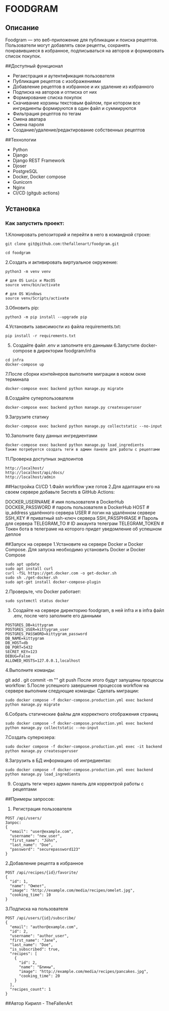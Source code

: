 # FOODGRAM

## Описание
Foodgram — это веб-приложение для публикации и поиска рецептов. Пользователи могут добавлять свои рецепты, сохранять понравившиеся в избранное, подписываться на авторов и формировать список покупок.

##Доступный функционал
+ Регаистрация и аутентификация пользователя
+ Публикация рецептов с изображениями
+ Добавление рецептов в избранное и их удаление из избранного
+ Подписка на авторов и отписка от них
+ Формирование списка покупок
+ Скачивание корзины текстовым файлом, при котором все ингредиенты формируются в один файл и суммируются
+ Фильтрация рецептов по тегам
+ Смена аватара
+ Смена пароля
+ Создание/удаление/редактирование собственных рецептов

##Технологии
+ Python
+ Django
+ Django REST Framework
+ Djoser
+ PostgreSQL
+ Docker, Docker compose
+ Gunicorn
+ Nginx
+ CI/CD (gitgub actions)

## Установка
### Как запустить проект:
1.Клонировать репозиторий и перейти в него в командной строке:
```
git clone git@github.com:thefallenart/foodgram.git
```
```
cd foodgram
```
2.Cоздать и активировать виртуальное окружение:
```
python3 -m venv venv
```
```
# для OS Lunix и MacOS
source venv/bin/activate

# для OS Windows
source venv/Scripts/activate
```
3.Обновить pip:
```
python3 -m pip install --upgrade pip
```
4.Установить зависимости из файла requirements.txt:
```
pip install -r requirements.txt
```
5. Создайте файл .env и заполните его данными
6.Запустите docker-compose в директории foodgram/infra
```
cd infra
docker-compose up
```
7.После сборки контейнеров выполните миграции в новом окне терминала
```
docker-compose exec backend python manage.py migrate
```
8.Создайте суперпользователя
```
docker-compose exec backend python manage.py createsuperuser
```
9.Загрузите статику 
```
docker-compose exec backend python manage.py collectstatic --no-input
```
10.Заполните базу данных ингредиентами
```
docker-compose exec backend python manage.py load_ingredients
Также потребуется создать теги в админ панеле для работы с рецептами
```
11.Проверка доступных эндпоинтов
```
http://localhost/
http://localhost/api/docs/
http://localhost/admin
```

##Настройка CI/CD
1.Файл workflow уже готов 
2.Для адаптации его на своем сервере добавьте Secrets в GitHub Actions:

DOCKER_USERNAME                # имя пользователя в DockerHub
DOCKER_PASSWORD                # пароль пользователя в DockerHub
HOST                           # ip_address удалённого сервера
USER                           # логин на удалённом сервере
SSH_KEY                        # приватный ssh-ключ сервера
SSH_PASSPHRASE                 # Пароль для сервера
TELEGRAM_TO                    # ID аккаунта телеграм
TELEGRAM_TOKEN                 # Токен бота в телеграме на которого придет уведомление об успешном деплое 

##Запуск на сервере
1.Установите на сервере Docker и Docker Compose. Для запуска необходимо установить Docker и Docker Compose
```
sudo apt update
sudo apt install curl
curl -fSL https://get.docker.com -o get-docker.sh
sudo sh ./get-docker.sh
sudo apt-get install docker-compose-plugin
```
2.Проверьте, что Docker работает:
```
sudo systemctl status docker
```
3. Создайте на сервере директорию foodgram, в ней infra и в infra файл .env, после чего заполните его данными
```
POSTGRES_DB=kittygram
POSTGRES_USER=kittygram_user
POSTGRES_PASSWORD=kittygram_password
DB_NAME=kittygram
DB_HOST=db
DB_PORT=5432
SECRET_KEY=123
DEBUG=False
ALLOWED_HOSTS=127.0.0.1,localhost
```
4.Выполните команды:

git add .
git commit -m ""
git push
После этого будут запущены процессы workflow:
5.После успешного завершения процессов workflow на сервере выполним следующие команды:
Сделать миграции:
```
sudo docker compose -f docker-compose.production.yml exec backend python manage.py migrate
```
6.Собрать статические файлы для корректного отображения страниц
```
sudo docker compose -f docker-compose.production.yml exec backend python manage.py collectstatic --no-input
```
7.Создать суперюзера:
```
sudo docker compose -f docker-compose.production.yml exec -it backend python manage.py createsuperuser
```
8.Загрузить в БД информацию об ингредиентах:
```
sudo docker compose -f docker-compose.production.yml exec backend python manage.py load_ingredients
```
9. Создать теги через админ панель для корректрой работы с рецептами

##Примеры запросов: 
1. Регистрация пользователя
```
POST /api/users/
Запрос:
{
  "email": "user@example.com",
  "username": "new_user",
  "first_name": "John",
  "last_name": "Doe",
  "password": "securepassword123"
}
```
2.Добавление рецепта в избранное
```
POST /api/recipes/{id}/favorite/
{
  "id": 1,
  "name": "Омлет",
  "image": "http://example.com/media/recipes/omelet.jpg",
  "cooking_time": 10
}
```
3.Подписка на пользователя
```
POST /api/users/{id}/subscribe/
{
  "email": "author@example.com",
  "id": 2,
  "username": "author_user",
  "first_name": "Jane",
  "last_name": "Doe",
  "is_subscribed": true,
  "recipes": [
    {
      "id": 2,
      "name": "Блины",
      "image": "http://example.com/media/recipes/pancakes.jpg",
      "cooking_time": 20
    }
  ],
  "recipes_count": 1
}
```
##Автор
Кирилл - TheFallenArt

